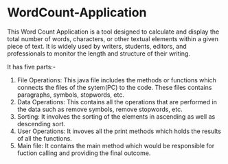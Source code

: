 # WordCount-Application
This Word Count Application is a tool designed to calculate and display the total number of words, characters, or other textual elements within a given piece of text. It is widely used by writers, students, editors, and professionals to monitor the length and structure of their writing.

It has five parts:-
1. File Operations: This java file includes the methods or functions which connects the files of the sytem(PC) to the code. These files contains paragraphs, symbols, stopwords, etc.
2. Data Operations: This contains all the operations that are performed in the data such as remove symbols, remove stopwords, etc.
3. Sorting: It involves the sorting of the elements in ascending as well as descending sort.
4. User Operations: It invoves all the print methods which holds the results of all the functions.
5. Main file: It contains the main method which would be responsible for fuction calling and providing the final outcome.
